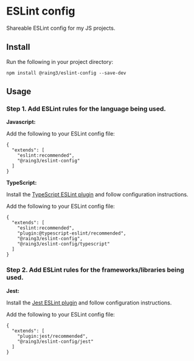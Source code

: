 # ESLint config

Shareable ESLint config for my JS projects.

## Install

Run the following in your project directory:

```
npm install @raing3/eslint-config --save-dev
```

## Usage

### Step 1. Add ESLint rules for the language being used.

**Javascript:**

Add the following to your ESLint config file:

```
{
  "extends": [
    "eslint:recommended",
    "@raing3/eslint-config"
  ]
}
```

**TypeScript:**

Install the [TypeScript ESLint plugin](https://www.npmjs.com/package/@typescript-eslint/eslint-plugin) and follow configuration instructions.

Add the following to your ESLint config file:

```
{
  "extends": [
    "eslint:recommended",
    "plugin:@typescript-eslint/recommended",
    "@raing3/eslint-config",
    "@raing3/eslint-config/typescript"
  ]
}
```

### Step 2. Add ESLint rules for the frameworks/libraries being used.

**Jest:**

Install the [Jest ESLint plugin](https://www.npmjs.com/package/eslint-plugin-jest) and follow configuration instructions.

Add the following to your ESLint config file:

```
{
  "extends": [
    "plugin:jest/recommended",
    "@raing3/eslint-config/jest"
  ]
}
```